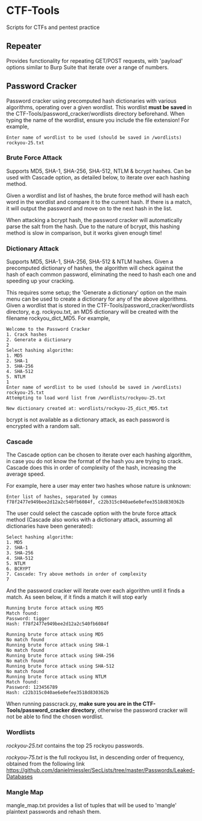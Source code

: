 # CTF-Tools
Scripts for CTFs and pentest practice

## Repeater
Provides functionality for repeating GET/POST requests, with 'payload' options similar to Burp Suite that iterate over a range of numbers.

## Password Cracker
Password cracker using precomputed hash dictionaries with various algorithms, operating over a given wordlist. This wordlist **must be saved** in the CTF-Tools/password_cracker/wordlists directory beforehand. When typing the name of the wordlist, ensure you include the file extension! For example,

```
Enter name of wordlist to be used (should be saved in /wordlists)
rockyou-25.txt
```

### Brute Force Attack

Supports MD5, SHA-1, SHA-256, SHA-512, NTLM & bcrypt hashes. Can be used with Cascade option, as detailed below, to iterate over each hashing method.

Given a wordlist and list of hashes, the brute force method will hash each word in the wordlist and compare it to the current hash. If there is a match, it will output the password and move on to the next hash in the list.

When attacking a bcrypt hash, the password cracker will automatically parse the salt from the hash. Due to the nature of bcrypt, this hashing method is slow in comparison, but it works given enough time!

### Dictionary Attack

Supports MD5, SHA-1, SHA-256, SHA-512 & NTLM hashes. Given a precomputed dictionary of hashes, the algorithm will check against the hash of each common password, eliminating the need to hash each one and speeding up your cracking.

This requires some setup; the 'Generate a dictionary' option on the main menu can be used to create a dictionary for any of the above algorithms. Given a wordlist that is stored in the CTF-Tools/password_cracker/wordlists directory, e.g. rockyou.txt, an MD5 dictionary will be created with the filename rockyou_dict_MD5. For example,

```
Welcome to the Password Cracker
1. Crack hashes
2. Generate a dictionary
2
Select hashing algorithm:
1. MD5
2. SHA-1
3. SHA-256
4. SHA-512
5. NTLM
1
Enter name of wordlist to be used (should be saved in /wordlists)
rockyou-25.txt
Attempting to load word list from /wordlists/rockyou-25.txt

New dictionary created at: wordlists/rockyou-25_dict_MD5.txt
```

bcrypt is not available as a dictionary attack, as each password is encrypted with a random salt.

### Cascade

The Cascade option can be chosen to iterate over each hashing algorithm, in case you do not know the format of the hash you are trying to crack. Cascade does this in order of complexity of the hash, increasing the average speed.

For example, here a user may enter two hashes whose nature is unknown:

```
Enter list of hashes, separated by commas
f78f2477e949bee2d12a2c540fb6084f, c22b315c040ae6e0efee3518d830362b
```

The user could select the cascade option with the brute force attack method (Cascade also works with a dictionary attack, assuming all dictionaries have been generated):

```
Select hashing algorithm:
1. MD5
2. SHA-1
3. SHA-256
4. SHA-512
5. NTLM
6. BCRYPT
7. Cascade: Try above methods in order of complexity
7
```

And the password cracker will iterate over each algorithm until it finds a match. As seen below, if it finds a match it will stop early

```
Running brute force attack using MD5
Match found:
Password: tigger
Hash: f78f2477e949bee2d12a2c540fb6084f

Running brute force attack using MD5
No match found
Running brute force attack using SHA-1
No match found
Running brute force attack using SHA-256
No match found
Running brute force attack using SHA-512
No match found
Running brute force attack using NTLM
Match found:
Password: 123456789
Hash: c22b315c040ae6e0efee3518d830362b
```

When running passcrack.py, **make sure you are in the CTF-Tools/password_cracker directory**, otherwise the password cracker will not be able to find the chosen wordlist.

### Wordlists

*rockyou-25.txt* contains the top 25 rockyou passwords.

*rockyou-75.txt* is the full rockyou list, in descending order of frequency, obtained from the following link
https://github.com/danielmiessler/SecLists/tree/master/Passwords/Leaked-Databases

### Mangle Map
mangle_map.txt provides a list of tuples that will be used to 'mangle' plaintext passwords and rehash them.